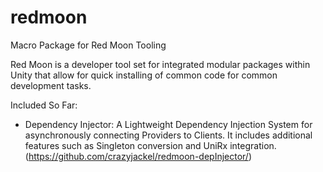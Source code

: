 # redmoon
Macro Package for Red Moon Tooling

Red Moon is a developer tool set for integrated modular packages within Unity that allow for quick installing of common code for common development tasks.

Included So Far:
- Dependency Injector: A Lightweight Dependency Injection System for asynchronously connecting Providers to Clients. It includes additional features such as Singleton conversion and UniRx integration. (https://github.com/crazyjackel/redmoon-depInjector/)
